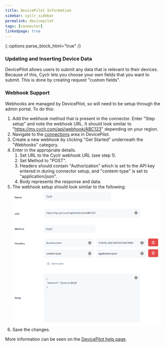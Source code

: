 ```yaml
---
title: DevicePilot Information
sidebar: cyclr_sidebar
permalink: devicepilot
tags: [connector]
linkedpage: true
---
```

{::options parse_block_html="true" /}
<section class="card">

### Updating and Inserting Device Data

DevicePilot allows users to submit any data that is relevant to their devices. Because of this, Cyclr lets you choose your own fields that you want to submit. This is done by creating request "custom fields".

### Webhook Support

Webhooks are managed by DevicePilot, so will need to be setup through the admin portal. To do this:

1. Add the webhook method that is present in the connector. Enter "Step setup" and note the webhook URL. It should look similar to "https://my.cyclr.com/api/webhook/ABC123" depending on your region.
2. Navigate to the [connections](https://app.devicepilot.com/#/connect/manage) area  in DevicePilot.
3. Create a new webhook by clicking "Get Started" underneath the "Webhooks" category.
4. Enter in the appropriate details.
    1. Set URL to the Cyclr webhook URL (see step 1).
    2. Set Method to "POST".
    3. Headers should contain "Authorization" which is set to the API key entered in during connector setup, and "content-type" is set to "application/json".
    4. Body represents the response and data.
5. The webhook setup should look similar to the following:<br>
![Example webhook setup](./images/devicepilot-webhook.png)
6. Save the changes.

More information can be seen on the [DevicePilot help page](https://help.devicepilot.com/webhook).

</section>
